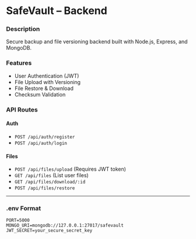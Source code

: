 # SafeVault – Backend

### Description
Secure backup and file versioning backend built with Node.js, Express, and MongoDB.

### Features
- User Authentication (JWT)
- File Upload with Versioning
- File Restore & Download
- Checksum Validation

### API Routes

#### Auth
- `POST /api/auth/register`
- `POST /api/auth/login`

#### Files
- `POST /api/files/upload` (Requires JWT token)
- `GET /api/files` (List user files)
- `GET /api/files/download/:id`
- `POST /api/files/restore`

---

### .env Format
```env
PORT=5000
MONGO_URI=mongodb://127.0.0.1:27017/safevault
JWT_SECRET=your_secure_secret_key